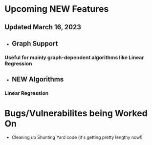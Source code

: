 # Upcoming **NEW** Features
## Updated March 16, 2023
* ## Graph Support
### Useful for mainly graph-dependent algorithms like Linear Regression
* ## NEW Algorithms
### Linear Regression

# Bugs/Vulnerabilites being Worked On
* Cleaning up Shunting Yard code (it's getting pretty lengthy now!)
